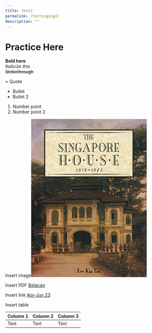 ```yaml
---
title: test2
permalink: /testinging2/
description: ""
---
```

# Practice Here
**Bold here**<br>
*Italicize this*<br>
~~Strikethrough~~<br>

&gt; Quote<br>

* Bullet
* Bullet 2

1. Number point
2. Number point 2

Insert image![](/images/The%20Singapore%20house.jpg)<br>
 
Insert PDF [Belacan](/files/pdf/Vol%2019/Issue%201/1biblioasia_apr-jun2023-shrimp-paste3.pdf)<br>

Insert link [Apr-Jun 23](https://biblioasia.nlb.gov.sg/vol-19/issue-1/apr-jun-2023/)<br>

Insert table 

| Column 1 | Column 2 | Column 3 |
| -------- | -------- | -------- |
| Text     | Text     | Text     |